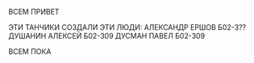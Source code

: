 ВСЕМ ПРИВЕТ

ЭТИ ТАНЧИКИ СОЗДАЛИ ЭТИ ЛЮДИ:
АЛЕКСАНДР ЕРШОВ Б02-3??
ДУШАНИН АЛЕКСЕЙ Б02-309
ДУСМАН ПАВЕЛ Б02-309

ВСЕМ ПОКА